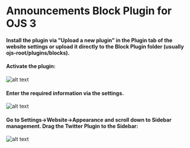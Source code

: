 # Announcements Block Plugin for OJS 3


#### Install the plugin via "Upload a new plugin" in the Plugin tab of the website settings or upload it directly to the Block Plugin folder (usually ojs-root/plugins/blocks).

#### Activate the plugin:
![alt text](https://user-images.githubusercontent.com/7657717/59510188-5f429500-8eb3-11e9-91b5-8de734e96746.png)


#### Enter the required information via the settings.
![alt text](https://user-images.githubusercontent.com/7657717/59510190-5f429500-8eb3-11e9-95fe-dd085826c41f.png)


#### Go to Settings->Website->Appearance and scroll down to Sidebar management. Drag the Twitter Plugin to the Sidebar:
![alt text](https://user-images.githubusercontent.com/7657717/59510191-5f429500-8eb3-11e9-8767-e0f297d51e05.png)
